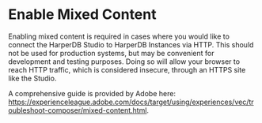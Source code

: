 # Enable Mixed Content

Enabling mixed content is required in cases where you would like to connect the HarperDB Studio to HarperDB Instances via HTTP. This should not be used for production systems, but may be convenient for development and testing purposes. Doing so will allow your browser to reach HTTP traffic, which is considered insecure, through an HTTPS site like the Studio.



A comprehensive guide is provided by Adobe here: https://experienceleague.adobe.com/docs/target/using/experiences/vec/troubleshoot-composer/mixed-content.html.